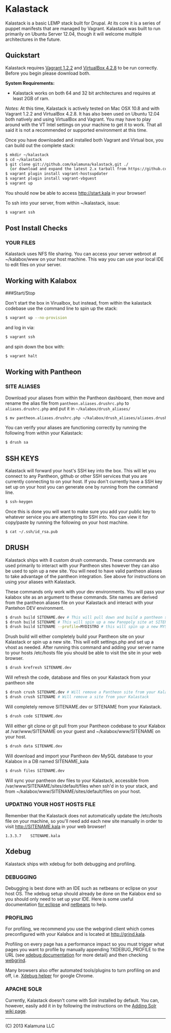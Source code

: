 Kalastack
=========================

Kalastack is a basic LEMP stack built for Drupal. At its core it is a series of puppet manifests that
are managed by Vagrant. Kalastack was built to run primarily on Ubuntu Server 12.04, though it will welcome multiple architectures in the future.

## Quickstart

Kalastack requires [Vagrant 1.2.2](http://downloads.vagrantup.com/tags/v1.2.2) and [VirtualBox 4.2.8](http://download.virtualbox.org/virtualbox/4.2.8/) to be run correctly. Before you begin please download both.

**System Requirements:**
- Kalastack works on both 64 and 32 bit architectures and requires at least 2GB of ram.

*Notes:* At this time, Kalastack is actively tested on Mac OSX 10.8 and with Vagrant 1.2.2 and VirtualBox 4.2.8. It has also been used on Ubuntu 12.04 both natively and using VirtualBox and Vagrant. You may have to play around with the VT Intel settings on your machine to get it to work. That all said it is not a recommended or supported environment at this time.

Once you have downloaded and installed both Vagrant and Virtual box,
you can build out the complete stack:

```bash
$ mkdir ~/kalastack
$ cd ~/kalastack
$ git clone git://github.com/kalamuna/kalastack.git ./
  (or download and expand the latest 2.x tarball from https://github.com/kalamuna/kalastack/tags)
$ vagrant plugin install vagrant-hostsupdater
$ vagrant plugin install vagrant-vbguest
$ vagrant up
```

You should now be able to access http://start.kala in your browser!

To ssh into your server, from within ~/kalastack, issue:
```bash
$ vagrant ssh
```
## Post Install Checks

### YOUR FILES

Kalastack uses NFS file sharing. You can access your server webroot at ~/kalabox/www on your host
machine. This way you can use your local IDE to edit files on your server.

## Working with Kalabox

###Start/Stop

Don't start the box in Virualbox, but instead, from within the kalastack codebase use the command line to spin up the stack:
```bash
$ vagrant up --no-provision
```
and log in via:
```bash
$ vagrant ssh
```
and spin down the box with:
```bash
$ vagrant halt
```

## Working with Pantheon

### SITE ALIASES

Download your aliases from within the Pantheon dashboard, then move and rename the alias file from ```pantheon.aliases.drushrc.php``` to ```aliases.drushrc.php``` and put it in ```~/kalabox/drush_aliases/```
```bash
$ mv pantheon.aliases.drushrc.php ~/kalabox/drush_aliases/aliases.drushrc.php
```

You can verify your aliases are functioning correctly by running the following from within your Kalastack:
```bash
$ drush sa
```


## SSH KEYS

Kalastack will forward your host's SSH key into the box. This will let you connect to any Pantheon, github or other SSH services that you are currently connecting to on your host.
If you don't currently have a SSH key set up on your host you can generate one by running from the command line.

```bash
$ ssh-keygen
```

Once this is done you will want to make sure you add your public key to whatever service you are attempting to SSH into.
You can view it for copy/paste by running the following on your host machine.

```bash
$ cat ~/.ssh/id_rsa.pub
```

## DRUSH

Kalastack ships with 8 custom drush commands. These commands are used primarily to interact with your Pantheon sites however they can also be used to spin up a new site.
You will need to have valid pantheon aliases to take advantage of the pantheon integration. See above for instructions on using your aliases with Kalastack.

These commands only work with your dev environments. You will pass your kalabox site as an
argument to these commands. Site names are derived from the pantheon aliases file on your Kalastack and interact with your Pantehon DEV environment.

```bash
$ drush build SITENAME.dev # This will pull down and build a pantheon site defined in your aliases file on your Kalastack
$ drush build SITENAME # This will spin up a new Panopoly site at SITENAME.kala with user:admin, pass:admin
$ drush build SITENAME --profile=MYDISTRO # this will spin up a new MYSDISTRO site at SITENAME.kala with user:admin, pass:admin
```
Drush build will either completely build your Pantheon site on your Kalastack or spin up a new site. This will
edit settings.php and set up a vhost as needed. After running this command and
adding your server name to your hosts /etc/hosts file you should be
able to visit the site in your web browser.
```bash
$ drush krefresh SITENAME.dev
```
Will refresh the code, database and files on your Kalastack from your
pantheon site
```bash
$ drush crush SITENAME.dev # Will remove a Pantheon site from your Kalastack
$ drush crush SITENAME # Will remove a site from your Kalastack
```
Will completely remove SITENAME.dev or SITENAME from your Kalastack.
```bash
$ drush code SITENAME.dev
```
Will either git clone or git pull from your Pantheon codebase to your
Kalabox at /var/www/SITENAME on your guest and ~/kalabox/www/SITENAME
on your host.
```bash
$ drush data SITENAME.dev
```
Will download and import your Pantheon dev MySQL database to your
Kalabox in a DB named SITENAME_kala
```bash
$ drush files SITENAME.dev
```
Will sync your pantheon dev files to your Kalastack, accessible from
/var/www/SITENAME/sites/default/files when ssh'd in to your stack, and from
~/kalabox/www/SITENAME/sites/default/files on your host.

### UPDATING YOUR HOST HOSTS FILE

Remember that the Kalastack does not automatically update the /etc/hosts file on
your machine, so you'll need add each new site manually in order
to visit http://SITENAME.kala in your web browser!

    1.3.3.7    SITENAME.kala


## Xdebug

Kalastack ships with xdebug for both debugging and profiling.

### DEBUGGING

Debugging is best done with an IDE such as netbeans or eclipse on your host OS.
The xdebug setup should already be done on the Kalabox end so you should
only need to set up your IDE. Here is some useful documentation [for eclipse](
http://brianfisher.name/content/drupal-development-environment-os-x-mamp-pro-eclipse-xdebug-and-drush) and [netbeans](http://wiki.netbeans.org/HowToConfigureXDebug) to help.

### PROFILING

For profiling, we recommend you use the webgrind client which comes preconfigured
with your Kalabox and is located at http://grind.kala.

Profiling on every page has a performance impact so you must trigger what pages
you want to profile by manually appending ?XDEBUG_PROFILE to
the URL (see [xdebug documentation](http://xdebug.org/docs/profiler) for more detail) and then
checking [webgrind](http://grind.kala).

Many browsers also offer automated tools/plugins to turn profiling on and off, i.e. [Xdebug helper](https://chrome.google.com/webstore/detail/xdebug-helper/eadndfjplgieldjbigjakmdgkmoaaaoc) for google Chrome.

### APACHE SOLR

Currently, Kalastack doesn't come with Solr installed by default. You can, however,
easily add it in by following the instructions on the [Adding Solr wiki page](https://github.com/kalamuna/kalastack/wiki/Adding-Solr-to-Kalastack).


-------------------------------------------------------------------------------------
(C) 2013 Kalamuna LLC

